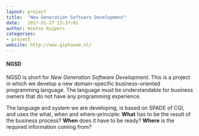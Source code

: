 ```yaml
---
layout: project
title:  "New Generation Software Development"
date:   2017-01-27 13:37:01
author: Wietse Kuipers
categories:
- project
website: http://www.giphouse.nl/
---
```


#### NGSD

NGSD is short for _New Generation Software Development_. This is a project in which we develop a new domain-specific business-oriented programming language. The language must be understandable for business owners that do not have any programming experience.

The language and system we are developing, is based on SPADE of CGI, and uses the what, when and where-principle: **What** has to be the result of the business process? **When** does it have to be ready? **Where** is the required information coming from?

